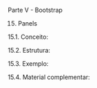 Parte V - Bootstrap

15. Panels

15.1. Conceito:

15.2. Estrutura:

15.3. Exemplo:

15.4. Material complementar:
